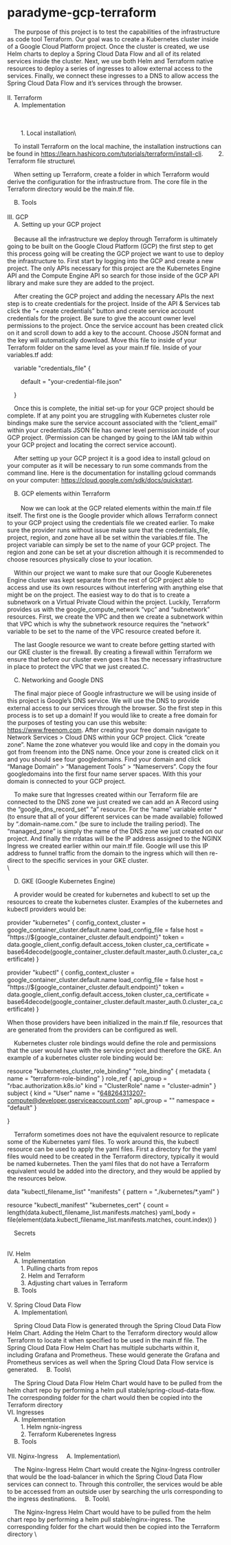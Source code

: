 # paradyme-gcp-terraform

&nbsp;&nbsp;&nbsp;&nbsp;The purpose of this project is to test the capabilities of the infrastructure as code tool Terraform. Our goal was to create a Kubernetes cluster inside of a Google Cloud Platform project. Once the cluster is created, we use Helm charts to deploy a Spring Cloud Data Flow and all of its related services inside the cluster. Next, we use both Helm and Terraform native resources to deploy a series of ingresses to allow external access to the services. Finally, we connect these ingresses to a DNS to allow access the Spring Cloud Data Flow and it’s services through the browser.  
\
II. Terraform\
&nbsp;&nbsp;&nbsp;&nbsp;A. Implementation\
\
&nbsp;&nbsp;&nbsp;&nbsp;

&nbsp;&nbsp;&nbsp;&nbsp;&nbsp;&nbsp;&nbsp;&nbsp;1. Local installation\

&nbsp;&nbsp;&nbsp;&nbsp;To install Terraform on the local machine, the installation instructions can be found in https://learn.hashicorp.com/tutorials/terraform/install-cli.
&nbsp;&nbsp;&nbsp;&nbsp;&nbsp;&nbsp;&nbsp;&nbsp;2. Terraform file structure\

&nbsp;&nbsp;&nbsp;&nbsp;When setting up Terraform, create a folder in which Terraform would derive the configuration for the infrastructure from.  The core file in the Terraform directory would be the main.tf file.  

&nbsp;&nbsp;&nbsp;&nbsp;B. Tools\
\
III. GCP\
&nbsp;&nbsp;&nbsp;&nbsp;A. Setting up your GCP project\
\
&nbsp;&nbsp;&nbsp;&nbsp;Because all the infrastructure we deploy through Terraform is ultimately going to be built on the Google Cloud Platform (GCP) the first step to get this process going will be creating the GCP project we want to use to deploy the infrastructure to. First start by logging into the GCP and create a new project. The only APIs necessary for this project are the Kubernetes Engine API and the Compute Engine API so search for those inside of the GCP API library and make sure they are added to the project.  

&nbsp;&nbsp;&nbsp;&nbsp;After creating the GCP project and adding the necessary APIs the next step is to create credentials for the project. Inside of the API & Services tab click the “+ create credentials” button and create service account credentials for the project. Be sure to give the account owner level permissions to the project. Once the service account has been created click on it and scroll down to add a key to the account. Choose JSON format and the key will automatically download. Move this file to inside of your Terraform folder on the same level as your main.tf file. Inside of your variables.tf add:  

&nbsp;&nbsp;&nbsp;&nbsp;variable "credentials_file" { 

&nbsp;&nbsp;&nbsp;&nbsp;&nbsp;&nbsp;&nbsp;&nbsp;default = "your-credential-file.json" 

&nbsp;&nbsp;&nbsp;&nbsp;} 

&nbsp;&nbsp;&nbsp;&nbsp;Once this is complete, the initial set-up for your GCP project should be complete. If at any point you are struggling with Kubernetes cluster role bindings make sure the service account associated with the “client_email” within your credentials JSON file has owner level permission inside of your GCP project. (Permission can be changed by going to the IAM tab within your GCP project and locating the correct service account). 

&nbsp;&nbsp;&nbsp;&nbsp;After setting up your GCP project it is a good idea to install gcloud on your computer as it will be necessary to run some commands from the command line. Here is the documentation for installing gcloud commands on your computer: https://cloud.google.com/sdk/docs/quickstart. 

&nbsp;&nbsp;&nbsp;&nbsp;B. GCP elements within Terraform\
\
&nbsp;&nbsp;&nbsp;&nbsp;&nbsp;&nbsp;&nbsp;&nbsp;Now we can look at the GCP related elements within the main.tf file itself. The first one is the Google provider which allows Terraform connect to your GCP project using the credentials file we created earlier. To make sure the provider runs without issue make sure that the credentials_file, project, region, and zone have all be set within the variables.tf file. The project variable can simply be set to the name of your GCP project. The region and zone can be set at your discretion although it is recommended to choose resources physically close to your location.  

&nbsp;&nbsp;&nbsp;&nbsp;Within our project we want to make sure that our Google Kuberenetes Engine cluster was kept separate from the rest of GCP project able to access and use its own resources without interfering with anything else that might be on the project. The easiest way to do that is to create a subnetwork on a Virtual Private Cloud within the project. Luckily, Terraform provides us with the google_compute_network “vpc” and “subnetwork” resources. First, we create the VPC and then we create a subnetwork within that VPC which is why the subnetwork resource requires the “network” variable to be set to the name of the VPC resource created before it.  

&nbsp;&nbsp;&nbsp;&nbsp;The last Google resource we want to create before getting started with our GKE cluster is the firewall. By creating a firewall within Terraform we ensure that before our cluster even goes it has the necessary infrastructure in place to protect the VPC that we just created.C. 

&nbsp;&nbsp;&nbsp;&nbsp;C. Networking and Google DNS

&nbsp;&nbsp;&nbsp;&nbsp;The final major piece of Google infrastructure we will be using inside of this project is Google’s DNS service. We will use the DNS to provide external access to our services through the browser.  So the first step in this process is to set up a domain! If you would like to create a free domain for the purposes of testing you can use this website: https://www.freenom.com. After creating your free domain navigate to Network Services > Cloud DNS within your GCP project. Click “create zone”. Name the zone whatever you would like and copy in the domain you got from freenom into the DNS name. Once your zone is created click on it and you should see four googledomains. Find your domain and click “Manage Domain” > “Management Tools” > “Nameservers”. Copy the four googledomains into the first four name server spaces. With this your domain is connected to your GCP project.  

&nbsp;&nbsp;&nbsp;&nbsp;To make sure that Ingresses created within our Terraform file are connected to the DNS zone we just created we can add an A Record  using the “google_dns_record_set” “a” resource. For the “name” variable enter * (to ensure that all of your different services can be made available) followed by “.domain-name.com.” (be sure to include the trailing period). The “managed_zone” is simply the name of the DNS zone we just created on our project. And finally the rrdatas will be the IP address assigned to the NGINX Ingress we created earlier within our main.tf file. Google will use this IP address to funnel traffic from the domain to the ingress which will then re-direct to the specific services in your GKE cluster.  
\

&nbsp;&nbsp;&nbsp;&nbsp;D. GKE (Google Kubernetes Engine)

&nbsp;&nbsp;&nbsp;&nbsp;A provider would be created for kubernetes and kubectl to set up the resources to create the kubernetes cluster.  Examples of the kubernetes and kubectl providers would be:

provider "kubernetes" {
  config_context_cluster = google_container_cluster.default.name
  load_config_file       = false
  host                   = "https://${google_container_cluster.default.endpoint}"
  token                  = data.google_client_config.default.access_token
  cluster_ca_certificate = base64decode(google_container_cluster.default.master_auth.0.cluster_ca_certificate)
}

provider "kubectl" {
  config_context_cluster = google_container_cluster.default.name
  load_config_file       = false
  host                   = "https://${google_container_cluster.default.endpoint}"
  token                  = data.google_client_config.default.access_token
  cluster_ca_certificate = base64decode(google_container_cluster.default.master_auth.0.cluster_ca_certificate)
}

When those providers have been initialized in the main.tf file, resources that are generated from the providers can be configured as well.  

&nbsp;&nbsp;&nbsp;&nbsp;Kubernetes cluster role bindings would define the role and permissions that the user would have with the service project and therefore the GKE.  An example of a kubernetes cluster role binding would be:

resource "kubernetes_cluster_role_binding" "role_binding" {
  metadata {
    name = "terraform-role-binding"
  }
  role_ref {
    api_group = "rbac.authorization.k8s.io"
    kind      = "ClusterRole"
    name      = "cluster-admin"
  }
  subject {
    kind      = "User"
    name      = "648264313207-compute@developer.gserviceaccount.com"
    api_group = ""
    namespace = "default"
  }
  
}

&nbsp;&nbsp;&nbsp;&nbsp;Terraform sometimes does not have the equivalent resource to replicate some of the Kubernetes yaml files.  To work around this, the kubectl resource can be used to apply the yaml files.  First a directory for the yaml files would need to be created in the Terraform directory, typically it would be named kubernetes.  Then the yaml files that do not have a Terraform equivalent would be added into the directory, and they would be applied by the resources below.

data "kubectl_filename_list" "manifests" {
    pattern = "./kubernetes/*.yaml"
}
 
resource "kubectl_manifest" "kubernetes_cert" {
    count = length(data.kubectl_filename_list.manifests.matches)
    yaml_body = file(element(data.kubectl_filename_list.manifests.matches, count.index))
}

&nbsp;&nbsp;&nbsp;&nbsp;Secrets

\
IV. Helm\
&nbsp;&nbsp;&nbsp;&nbsp;A. Implementation\
&nbsp;&nbsp;&nbsp;&nbsp;&nbsp;&nbsp;&nbsp;&nbsp;1. Pulling charts from repos\
&nbsp;&nbsp;&nbsp;&nbsp;&nbsp;&nbsp;&nbsp;&nbsp;2. Helm and Terraform\
&nbsp;&nbsp;&nbsp;&nbsp;&nbsp;&nbsp;&nbsp;&nbsp;3. Adjusting chart values in Terraform\
&nbsp;&nbsp;&nbsp;&nbsp;B. Tools\
\
V. Spring Cloud Data Flow\
&nbsp;&nbsp;&nbsp;&nbsp;A. Implementation\

&nbsp;&nbsp;&nbsp;&nbsp;Spring Cloud Data Flow is generated through the Spring Cloud Data Flow Helm Chart.  Adding the Helm Chart to the Terraform directory would allow Terraform to locate it when specified to be used in the main.tf file.  The Spring Cloud Data Flow Helm Chart has multiple subcharts within it, including Grafana and Prometheus.  These would generate the Grafana and Prometheus services as well when the Spring Cloud Data Flow service is generated.
&nbsp;&nbsp;&nbsp;&nbsp;B. Tools\

&nbsp;&nbsp;&nbsp;&nbsp;The Spring Cloud Data Flow Helm Chart would have to be pulled from the helm chart repo by performing a helm pull stable/spring-cloud-data-flow.  The corresponding folder for the chart would then be copied into the Terraform directory
\
VI. Ingresses\
&nbsp;&nbsp;&nbsp;&nbsp;A. Implementation\
&nbsp;&nbsp;&nbsp;&nbsp;&nbsp;&nbsp;&nbsp;&nbsp;1. Helm ngnix-ingress\
&nbsp;&nbsp;&nbsp;&nbsp;&nbsp;&nbsp;&nbsp;&nbsp;2. Terraform Kuberenetes Ingress\
&nbsp;&nbsp;&nbsp;&nbsp;B. Tools\
\
VII. Nginx-Ingress
&nbsp;&nbsp;&nbsp;&nbsp;A. Implementation\

&nbsp;&nbsp;&nbsp;&nbsp;The Nginx-Ingress Helm Chart would create the Nginx-Ingress controller that would be the load-balancer in which the Spring Cloud Data Flow services can connect to.  Through this controller, the services would be able to be accessed from an outside user by searching the urls corresponding to the ingress destinations.
&nbsp;&nbsp;&nbsp;&nbsp;B. Tools\

&nbsp;&nbsp;&nbsp;&nbsp;The Nginx-Ingress Helm Chart would have to be pulled from the helm chart repo by performing a helm pull stable/nginx-ingress.  The corresponding folder for the chart would then be copied into the Terraform directory
\
